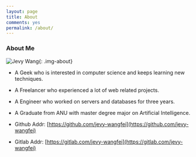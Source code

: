 ```yaml
---
layout: page
title: About
comments: yes
permalink: /about/
---
```



### About Me

![Jevy Wang](https://avatars1.githubusercontent.com/u/6417796?s=460&v=4){: .img-about}


- A Geek who is interested in computer science and keeps learning new techniques. 
- A Freelancer who experienced a lot of web related projects.
- A Engineer who worked on servers and databases for three years.
- A Graduate from ANU with master degree major on Artificial Intelligence.

- Github Addr: [https://github.com/jevy-wangfei](https://github.com/jevy-wangfei)
- Gitlab Addr: [https://gitlab.com/jevy-wangfei](https://gitlab.com/jevy-wangfei)





